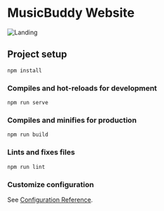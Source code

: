 # MusicBuddy Website

![Landing](https://github.com/user-attachments/assets/193f848b-e6d3-425a-8e1c-1fb02deb5121)



## Project setup
```
npm install
```

### Compiles and hot-reloads for development
```
npm run serve
```

### Compiles and minifies for production
```
npm run build
```

### Lints and fixes files
```
npm run lint
```

### Customize configuration
See [Configuration Reference](https://cli.vuejs.org/config/).
